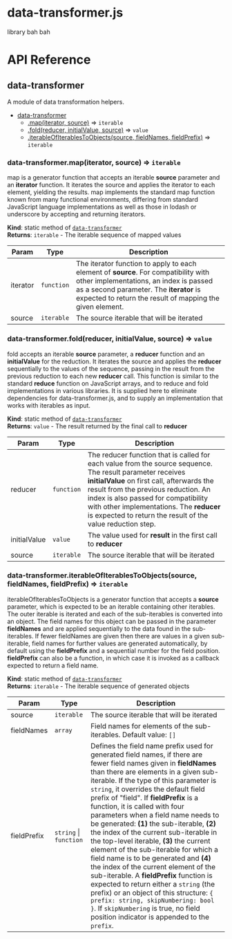 # data-transformer.js

library bah bah

# API Reference

<a name="module_data-transformer"></a>

## data-transformer
A module of data transformation helpers.


* [data-transformer](#module_data-transformer)
    * [.map(iterator, source)](#module_data-transformer.map) ⇒ <code>iterable</code>
    * [.fold(reducer, initialValue, source)](#module_data-transformer.fold) ⇒ <code>value</code>
    * [.iterableOfIterablesToObjects(source, fieldNames, fieldPrefix)](#module_data-transformer.iterableOfIterablesToObjects) ⇒ <code>iterable</code>

<a name="module_data-transformer.map"></a>

### data-transformer.map(iterator, source) ⇒ <code>iterable</code>
map is a generator function that accepts an iterable **source** parameter and an **iterator** function. It iterates the source and applies the iterator to each element, yielding the results.
map implements the standard map function known from many functional environments, differing from standard JavaScript language implementations as well as those in lodash or underscore by accepting and returning iterators.

**Kind**: static method of <code>[data-transformer](#module_data-transformer)</code>  
**Returns**: <code>iterable</code> - The iterable sequence of mapped values  

| Param | Type | Description |
| --- | --- | --- |
| iterator | <code>function</code> | The iterator function to apply to each element of **source**. For compatibility with other implementations, an index is passed as a second parameter. The **iterator** is expected to return the result of mapping the given element. |
| source | <code>iterable</code> | The source iterable that will be iterated |

<a name="module_data-transformer.fold"></a>

### data-transformer.fold(reducer, initialValue, source) ⇒ <code>value</code>
fold accepts an iterable **source** parameter, a **reducer** function and an **initialValue** for the reduction. It iterates the source and applies the **reducer** sequentially to the values of the sequence, passing in the result from the previous reduction to each new **reducer** call. This function is similar to the standard **reduce** function on JavaScript arrays, and to reduce and fold implementations in various libraries. It is supplied here to eliminate dependencies for data-transformer.js, and to supply an implementation that works with iterables as input.

**Kind**: static method of <code>[data-transformer](#module_data-transformer)</code>  
**Returns**: <code>value</code> - The result returned by the final call to **reducer**  

| Param | Type | Description |
| --- | --- | --- |
| reducer | <code>function</code> | The reducer function that is called for each value from the source sequence. The result parameter receives **initialValue** on first call, afterwards the result from the previous reduction. An index is also passed for compatibility with other implementations. The **reducer** is expected to return the result of the value reduction step. |
| initialValue | <code>value</code> | The value used for **result** in the first call to **reducer** |
| source | <code>iterable</code> | The source iterable that will be iterated |

<a name="module_data-transformer.iterableOfIterablesToObjects"></a>

### data-transformer.iterableOfIterablesToObjects(source, fieldNames, fieldPrefix) ⇒ <code>iterable</code>
iterableOfIterablesToObjects is a generator function that accepts a **source** parameter, which is expected to be an iterable containing other iterables. The outer iterable is iterated and each of the sub-iterables is converted into an object. The field names for this object can be passed in the parameter **fieldNames** and are applied sequentially to the data found in the sub-iterables. If fewer fieldNames are given then there are values in a given sub-iterable, field names for further values are generated automatically, by default using the **fieldPrefix** and a sequential number for the field position. **fieldPrefix** can also be a function, in which case it is invoked as a callback expected to return a field name.

**Kind**: static method of <code>[data-transformer](#module_data-transformer)</code>  
**Returns**: <code>iterable</code> - The iterable sequence of generated objects  

| Param | Type | Description |
| --- | --- | --- |
| source | <code>iterable</code> | The source iterable that will be iterated |
| fieldNames | <code>array</code> | Field names for elements of the sub-iterables. Default value: `[]` |
| fieldPrefix | <code>string</code> &#124; <code>function</code> | Defines the field name prefix used for generated field names, if there are fewer field names given in **fieldNames** than there are elements in a given sub-iterable. If the type of this parameter is `string`, it overrides the default field prefix of "field".  If **fieldPrefix** is a function, it is called with four parameters when a field name needs to be generated: **(1)** the sub-iterable, **(2)** the index of the current sub-iterable in the top-level iterable, **(3)** the current element of the sub-iterable for which a field name is to be generated and **(4)** the index of the current element of the sub-iterable.  A **fieldPrefix** function is expected to return either a `string` (the prefix) or an object of this structure: `{ prefix: string, skipNumbering: bool }`. If `skipNumbering` is true, no field position indicator is appended to the `prefix`. |

